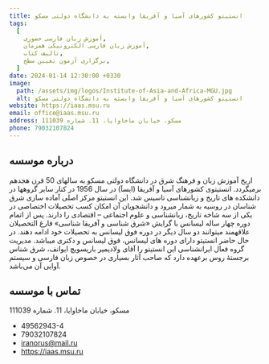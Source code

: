 ```yaml
---
title: انستیتو کشورهای آسیا و آفریقا وابسته به دانشگاه دولتی مسکو
tags:
  [
    آموزش زبان فارسی حضوری,
    آموزش زبان فارسی الکترونیکی همزمان,
    تالیف کتاب,
    برگزاری آزمون تعیین سطح,
  ]
date: 2024-01-14 12:30:00 +0330
image:
  path: /assets/img/logos/Institute-of-Asia-and-Africa-MGU.jpg
  alt: انستیتو کشورهای آسیا و آفریقا وابسته به دانشگاه دولتی مسکو
website: https://iaas.msu.ru
email: office@iaas.msu.ru
address: مسکو، خیابان ماخاوایا، 11. شماره 111039
phone: 79032107824
---
```


## درباره موسسه

اریخ آموزش زبان و فرهنگ شرق در دانشگاه دولتی مسکو به سالهای 50 قرن هجدهم برمیگردد. انستیتوی کشورهای آسیا و آفریقا (ایسآ) در سال 1956 در کنار سایر گروهها در دانشکده های تاریخ و زبانشناسی تاسیس شد. این انستیتو مرکز اصلی آماده سازی شرق شناسان در روسیه به شمار میرود و دانشجویان آن امکان کسب تحصیلات اختصاصی در یکی از سه شاخه تاریخ، زبانشناسی و علوم اجتماعی – اقتصادی را دارند. پس از اتمام دوره چهار ساله لیسانس با گرایش «شرق شناسی و آفریقا شناسی» فارغ التحصیلان علاقهمند میتوانند دو سال دیگر در دوره فوق لیسانس به تحصیلات خود ادامه دهند. در حال حاضر انستیتو دارای دوره های لیسانس، فوق لیسانس و دکتری میباشد. مدیریت گروه فعال ایرانشناسی این انستیتو را آقای ولادیمیر باریسویچ ایوانف، شرق شناس برجستۀ روس برعهده دارد که صاحب آثار بسیاری در خصوص زبان فارسی و سیستم آوایی آن می‌باشد.

## تماس با موسسه

مسکو، خیابان ماخاوایا، 11. شماره 111039

- 49562943-4
- 79032107824
- iranorus@mail.ru
- https://iaas.msu.ru
